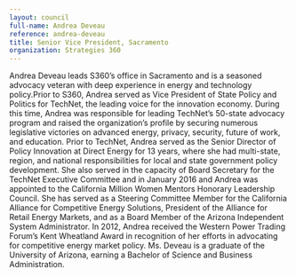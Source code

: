 ```yaml
---
layout: council
full-name: Andrea Deveau
reference: andrea-deveau
title: Senior Vice President, Sacramento
organization: Strategies 360
---
```


<p>Andrea Deveau leads S360’s office in Sacramento and is a seasoned advocacy veteran with deep experience in energy and technology policy.Prior to S360, Andrea served as Vice President of State Policy and Politics for TechNet, the leading voice for the innovation economy. During this time, Andrea was responsible for leading TechNet’s 50-state advocacy program and raised the organization’s profile by securing numerous legislative victories on advanced energy, privacy, security, future of work, and education. Prior to TechNet, Andrea served as the Senior Director of Policy Innovation at Direct Energy for 13 years, where she had multi-state, region, and national responsibilities for local and state government policy development. She also served in the capacity of Board Secretary for the TechNet Executive Committee and in January 2016 and Andrea was appointed to the California Million Women Mentors Honorary Leadership Council. She has served as a Steering Committee Member for the California Alliance for Competitive Energy Solutions, President of the Alliance for Retail Energy Markets, and as a Board Member of the Arizona Independent System Administrator. In 2012, Andrea received the Western Power Trading Forum’s Kent Wheatland Award in recognition of her efforts in advocating for competitive energy market policy. Ms. Deveau is a graduate of the University of Arizona, earning a Bachelor of Science and Business Administration.</p>
